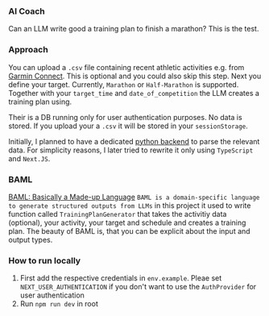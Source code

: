 ### AI Coach
Can an LLM write good a training plan to finish a marathon? This is the test.

### Approach
You can upload a `.csv` file containing recent athletic activities e.g. from [Garmin Connect](https://connect.garmin.com/). This is optional and you could also skip this step.
Next you define your target. Currently, `Marathon` or `Half-Marathon` is supported. Together with your `target_time` and `date_of_competition` the LLM creates a training plan using. 

Their is a DB running only for user authentication purposes. No data is stored. If you upload your a `.csv` it will be stored in your `sessionStorage`.

Initially, I planned to have a dedicated [python backend](https://github.com/mathiaswiench/prava_backend) to parse the relevant data.
For simplicity reasons, I later tried to rewrite it only using `TypeScript` and `Next.JS`.

### BAML
[BAML: Basically a Made-up Language](https://github.com/BoundaryML/baml) `BAML is a domain-specific language to generate structured outputs from LLMs` in this project it used to write function called `TrainingPlanGenerator` that takes the activitiy data (optional), your activity, your target and schedule and creates a training plan. The beauty of BAML is, that you can be explicit about the input and output types.

### How to run locally

1. First add the respective credentials in `env.example`. Pleae set `NEXT_USER_AUTHENTICATION` if you don't want to use the `AuthProvider` for user authentication
2. Run `npm run dev` in root